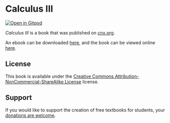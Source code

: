 # Calculus III

[![Open in Gitpod](https://gitpod.io/button/open-in-gitpod.svg)](https://gitpod.io/from-referrer/)

_Calculus III_ is a book that was published on [cnx.org](https://cnx.org/).

An ebook can be downloaded [here](https://github.com/cnx-user-books/cnxbook-calculus-iii/releases/latest), and the book can be viewed online [here](https://github.com/cnx-user-books/cnxbook-calculus-iii/releases/latest).

## License
This book is available under the [Creative Commons Attribution-NonCommercial-ShareAlike License](./LICENSE) license.

## Support
If you would like to support the creation of free textbooks for students, your [donations are welcome](https://riceconnect.rice.edu/donation/support-openstax-banner).
